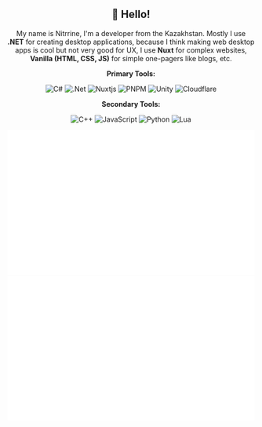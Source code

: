 <div align="center">

  ## 👋 Hello!

  My name is Nitrrine, I'm a developer from the Kazakhstan. Mostly I use **.NET** for creating desktop applications, because I think making web desktop apps is cool but not very good for UX, I use **Nuxt** for complex websites, **Vanilla (HTML, CSS, JS)** for simple one-pagers like blogs, etc.
  

  **Primary Tools:**

  ![C#](https://img.shields.io/badge/c%23-%23239120.svg?style=for-the-badge&logo=csharp&logoColor=white)
  ![.Net](https://img.shields.io/badge/.NET-5C2D91?style=for-the-badge&logo=.net&logoColor=white)
  ![Nuxtjs](https://img.shields.io/badge/Nuxt-002E3B?style=for-the-badge&logo=nuxtdotjs&logoColor=#00DC82)
  ![PNPM](https://img.shields.io/badge/pnpm-%234a4a4a.svg?style=for-the-badge&logo=pnpm&logoColor=f69220)
  ![Unity](https://img.shields.io/badge/unity-%23000000.svg?style=for-the-badge&logo=unity&logoColor=white)
  ![Cloudflare](https://img.shields.io/badge/Cloudflare-F38020?style=for-the-badge&logo=Cloudflare&logoColor=white)

  **Secondary Tools:**

  ![C++](https://img.shields.io/badge/c++-%2300599C.svg?style=for-the-badge&logo=c%2B%2B&logoColor=white)
  ![JavaScript](https://img.shields.io/badge/javascript-%23323330.svg?style=for-the-badge&logo=javascript&logoColor=%23F7DF1E)
  ![Python](https://img.shields.io/badge/python-3670A0?style=for-the-badge&logo=python&logoColor=ffdd54)
  ![Lua](https://img.shields.io/badge/lua-%232C2D72.svg?style=for-the-badge&logo=lua&logoColor=white)
  
  ![](https://raw.githubusercontent.com/Nitrrine/github-stats-transparent/output/generated/overview.svg)
  ![](https://raw.githubusercontent.com/Nitrrine/github-stats-transparent/output/generated/languages.svg)
  
</div>
